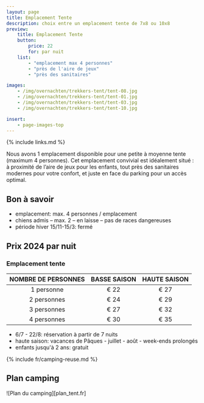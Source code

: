 ```yaml
---
layout: page
title: Emplacement Tente
description: choix entre un emplacement tente de 7x8 ou 10x8
preview:
    title: Emplacement Tente
    button:
        price: 22
        for: par nuit
    list:
        - "emplacement max 4 personnes"
        - "près de l'aire de jeux"
        - "près des sanitaires"

images:
    - /img/overnachten/trekkers-tent/tent-08.jpg
    - /img/overnachten/trekkers-tent/tent-01.jpg
    - /img/overnachten/trekkers-tent/tent-03.jpg
    - /img/overnachten/trekkers-tent/tent-10.jpg

insert:
    - page-images-top
---
```

{% include links.md %}

Nous avons 1 emplacement disponible pour une petite à moyenne tente (maximum 4 personnes). Cet emplacement convivial est idéalement situé : à proximité de l’aire de jeux pour les enfants, tout près des sanitaires modernes pour votre confort, et juste en face du parking pour un accès optimal.


## Bon à savoir

- emplacement: max. 4 personnes / emplacement
- chiens admis – max. 2 – en laisse – pas de races dangereuses
- période hiver 15/11-15/3: fermé

## Prix 2024 par nuit

### Emplacement tente

NOMBRE DE PERSONNES |BASSE SAISON |HAUTE SAISON
:------------------:|:-----------:|:-----------:|
1 personne          |€ 22         |€ 27
2 personnes         |€ 24         |€ 29          
3 personnes         |€ 27         |€ 32
4 personnes         |€ 30         |€ 35


* 6/7 - 22/8: réservation à partir de 7 nuits
* haute saison: vacances de Pâques - juillet - août - week-ends prolongés
* enfants jusqu'à 2 ans: gratuit


{% include fr/camping-reuse.md %}


## Plan camping

![Plan du camping][plan_tent.fr]

